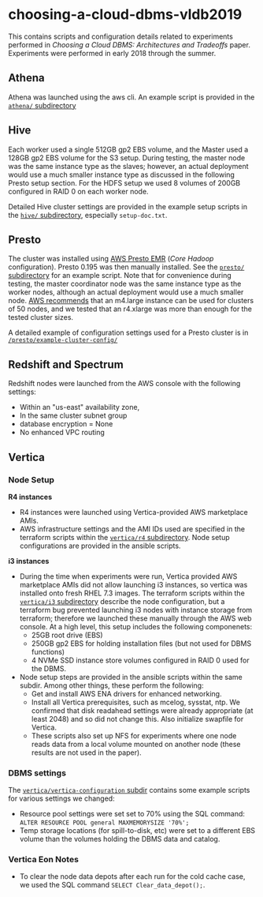 # choosing-a-cloud-dbms-vldb2019

This contains scripts and configuration details related to experiments performed in *Choosing a Cloud DBMS: Architectures and Tradeoffs* paper. Experiments were performed in early 2018 through the summer.

## Athena

Athena was launched using the aws cli. An example script is provided in the [`athena/` subdirectory](./athena)

## Hive

Each worker used a single 512GB gp2 EBS volume, and the Master used a 128GB gp2 EBS volume for the S3 setup. During testing, the master node was the same instance type as the slaves; however, an actual deployment would use a much smaller instance type as discussed in the following Presto setup section. For the HDFS setup we used 8 volumes of 200GB configured in RAID 0 on each worker node.

Detailed Hive cluster settings are provided in the example setup scripts in the [`hive/` subdirectory](./hive), especially  `setup-doc.txt`.

## Presto

The cluster was installed using [AWS Presto EMR](https://docs.aws.amazon.com/emr/latest/ReleaseGuide/emr-presto.html) (*Core Hadoop* configuration). Presto 0.195 was then manually installed. See the [`presto/` subdirectory](./presto) for an example script. Note that for convenience during testing, the master coordinator node was the same instance type as the worker nodes, although an actual deployment would use a much smaller node. [AWS recommends](https://docs.aws.amazon.com/emr/latest/ManagementGuide/emr-plan-instances-guidelines.html) that an m4.large instance can be used for clusters of 50 nodes, and we tested that an r4.xlarge was more than enough for the tested cluster sizes.

A detailed example of configuration settings used for a Presto cluster is in [`/presto/example-cluster-config/`](./presto/example-cluster-config)

## Redshift and Spectrum

Redshift nodes were launched from the AWS console with the following settings:

* Within an "us-east" availability zone,
* In the same cluster subnet group
* database encryption = None
* No enhanced VPC routing

## Vertica

### Node Setup

**R4 instances**

* R4 instances were launched using Vertica-provided AWS marketplace AMIs.
* AWS infrastructure settings and the AMI IDs used are specified in the terraform scripts within the [`vertica/r4` subdirectory](./vertica/r4). Node setup configurations are provided in the ansible scripts.

**i3 instances**

* During the time when experiments were run, Vertica provided AWS marketplace AMIs did not allow launching i3 instances, so vertica was installed onto fresh RHEL 7.3 images. The terraform scripts within the [`vertica/i3` subdirectory](./vertica/i3) describe the node configuration, but a terraform bug prevented launching i3 nodes with instance storage from terraform; therefore we launched these manually through the AWS web console. At a high level, this setup includes the following componenets:
  * 25GB root drive (EBS)
  * 250GB gp2 EBS for holding installation files (but not used for DBMS functions)
  * 4 NVMe SSD instance store volumes configured in RAID 0 used for the DBMS.
* Node setup steps are provided in the ansible scripts within the same subdir. Among other things, these perform the following:
  * Get and install AWS ENA drivers for enhanced networking.
  * Install all Vertica prerequisites, such as mcelog, sysstat, ntp. We confirmed that disk readahead settings were already appropriate (at least 2048) and so did not change this. Also initialize swapfile for Vertica.
  * These scripts also set up NFS for experiments where one node reads data from a local volume mounted on another node (these results are not used in the paper).

### DBMS settings

The [`vertica/vertica-configuration` subdir](./vertica/vertica-configuration) contains some example scripts for various settings we changed:

* Resource pool settings were set set to 70\% using the SQL command: `ALTER RESOURCE POOL general MAXMEMORYSIZE '70%';`
* Temp storage locations (for spill-to-disk, etc) were set to a different EBS volume than the volumes holding the DBMS data and catalog.

### Vertica Eon Notes

* To clear the node data depots after each run for the cold cache case, we used the SQL command `SELECT Clear_data_depot();`.